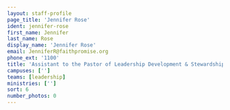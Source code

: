 ```yaml
---
layout: staff-profile
page_title: 'Jennifer Rose'
ident: jennifer-rose
first_name: Jennifer
last_name: Rose
display_name: 'Jennifer Rose'
email: JenniferR@faithpromise.org
phone_ext: '1100'
title: 'Assistant to the Pastor of Leadership Development & Stewardship'
campuses: ['']
teams: [leadership]
ministries: ['']
sort: 6
number_photos: 0
---
```


